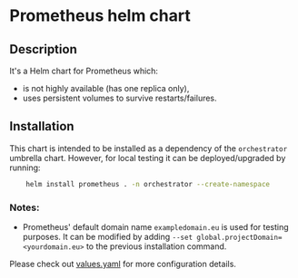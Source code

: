 # Prometheus helm chart

## Description

It's a Helm chart for Prometheus which:

* is not highly available (has one replica only),
* uses persistent volumes to survive restarts/failures.

## Installation

This chart is intended to be installed as a dependency of the `orchestrator` umbrella chart.
However, for local testing it can be deployed/upgraded by running:

```sh
    helm install prometheus . -n orchestrator --create-namespace
```

### Notes:
- Prometheus' default domain name `exampledomain.eu` is used for testing purposes.
  It can be modified by adding `--set global.projectDomain=<yourdomain.eu>` to
  the previous installation command.

Please check out [values.yaml](./values.yaml) for more configuration details.
